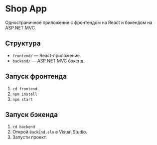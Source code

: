 # Shop App
Одностраничное приложение с фронтендом на React и бэкендом на ASP.NET MVC.

## Структура
- `frontend/` — React-приложение.
- `backend/` — ASP.NET MVC бэкенд.

## Запуск фронтенда
1. `cd frontend`
2. `npm install`
3. `npm start`

## Запуск бэкенда
1. `cd backend`
2. Открой `BackEnd.sln` в Visual Studio.
3. Запусти проект.